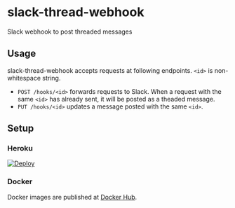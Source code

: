 # slack-thread-webhook
Slack webhook to post threaded messages

## Usage
slack-thread-webhook accepts requests at following endpoints. `<id>` is non-whitespace string.

* `POST /hooks/<id>` forwards requests to Slack. When a request with the same `<id>` has already sent, it will be posted as a theaded message.
* `PUT /hooks/<id>` updates a message posted with the same `<id>`.

## Setup

### Heroku
[![Deploy](https://www.herokucdn.com/deploy/button.svg)](https://heroku.com/deploy)

### Docker
Docker images are published at [Docker Hub](https://hub.docker.com/r/naoty/slack-thread-webhook).
